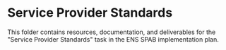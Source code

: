 # Service Provider Standards

This folder contains resources, documentation, and deliverables for the "Service Provider Standards" task in the ENS SPAB implementation plan.
